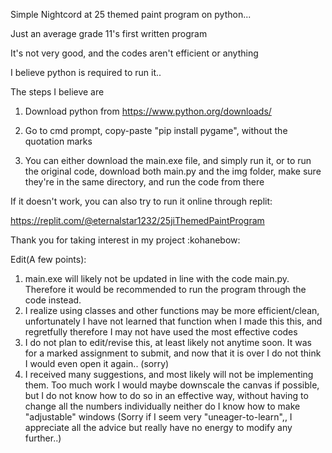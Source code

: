 Simple Nightcord at 25 themed paint program on python...

Just an average grade 11's first written program

It's not very good, and the codes aren't efficient or anything



I believe python is required to run it..

The steps I believe are

1. Download python from https://www.python.org/downloads/

2. Go to cmd prompt, copy-paste "pip install pygame", without the quotation marks

3. You can either download the main.exe file, and simply run it, or to run the original code, download both main.py and the img folder, make sure they're in the same directory, and run the code from there

If it doesn't work, you can also try to run it online through replit:

https://replit.com/@eternalstar1232/25jiThemedPaintProgram 

Thank you for taking interest in my project \:kohanebow\:

Edit(A few points)\:
1. main.exe will likely not be updated in line with the code main.py. Therefore it would be recommended to run the program through the code instead.
2. I realize using classes and other functions may be more efficient/clean, unfortunately I have not learned that function when I made this this, and regretfully therefore I may not have used the most effective codes
3. I do not plan to edit/revise this, at least likely not anytime soon. It was for a marked assignment to submit, and now that it is over I do not think I would even open it again.. (sorry)
4. I received many suggestions, and most likely will not be implementing them. Too much work
   I would maybe downscale the canvas if possible, but I do not know how to do so in an effective way, without having to change all the numbers individually
   neither do I know how to make "adjustable" windows
(Sorry if I seem very "uneager-to-learn",, I appreciate all the advice but really have no energy to modify any further..)
